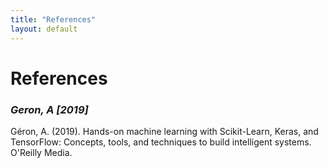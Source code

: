 ```yaml
---
title: "References"
layout: default
---
```


# References

### <a name="Geron_A"></a>_Geron, A [2019]_

  Géron, A. (2019). Hands-on machine learning with Scikit-Learn, Keras, and TensorFlow: Concepts, tools, and techniques to build intelligent systems. O'Reilly Media.
